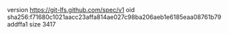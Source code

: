 version https://git-lfs.github.com/spec/v1
oid sha256:f71680c1021aacc23affa814ae027c98ba206aeb1e6185eaa08761b79addffa1
size 3417
